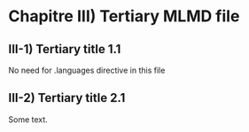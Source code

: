 # Chapitre III) Tertiary MLMD file<A id="a10"></A>

## III-1) Tertiary title 1.1<A id="a11"></A>

No need for .languages directive in this file

## III-2) Tertiary title 2.1<A id="a12"></A>

Some text.
